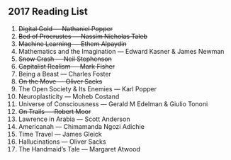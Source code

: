 ## 2017 Reading List

1. ~~Digital Gold — Nathaniel Popper~~
2. ~~Bed of Procrustes — Nassim Nicholas Taleb~~
3. ~~Machine Learning — Ethem Alpaydin~~
4. Mathematics and the Imagination — Edward Kasner & James Newman
5. ~~Snow Crash — Neil Stephenson~~
6. ~~Capitalist Realism — Mark Fisher~~
7. Being a Beast — Charles Foster
8. ~~On the Move — Oliver Sacks~~
9. The Open Society & Its Enemies — Karl Popper
10. Neuroplasticity — Moheb Costand
11. Universe of Consciousness — Gerald M Edelman & Giulio Tononi
12. ~~On Trails — Robert Moor~~
13. Lawrence in Arabia — Scott Anderson
14. Americanah — Chimamanda Ngozi Adichie
15. Time Travel — James Gleick
16. Hallucinations — Oliver Sacks
17. The Handmaid’s Tale — Margaret Atwood
